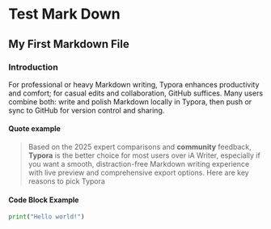 # Test Mark Down

## My First Markdown File

### Introduction

For professional or heavy Markdown writing, Typora enhances productivity and comfort; for casual edits and collaboration, GitHub suffices. Many users combine both: write and polish Markdown locally in Typora, then push or sync to GitHub for version control and sharing.

#### Quote example

> Based on the 2025 expert comparisons and **community** feedback, **Typora** is the better choice for most users over iA Writer, especially if you want a smooth, distraction-free Markdown writing experience with live preview and comprehensive export options. Here are key reasons to pick Typora

#### Code Block Example 

```python
print("Hello world!")
```

